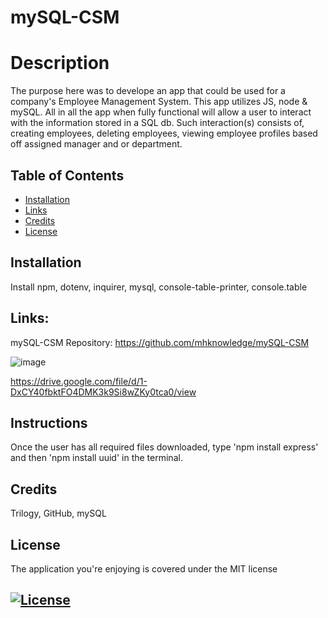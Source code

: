 # mySQL-CSM

# Description
The purpose here was to develope an app that could be used for a company's Employee Management System.  This app utilizes JS, node & mySQL.  All in all the app when fully functional will allow a user to interact with the information stored in a SQL db.  Such interaction(s) consists of, creating employees, deleting employees, viewing employee profiles based off assigned manager and or department.

 ## Table of Contents
  * [Installation](#installation)
  * [Links](#links)
  * [Credits](#credits)
  * [License](#license)

## Installation
Install npm, dotenv, inquirer, mysql, console-table-printer, console.table

## Links:
 mySQL-CSM Repository: https://github.com/mhknowledge/mySQL-CSM

 ![image](https://user-images.githubusercontent.com/79174643/119409989-1bb74f00-bcb6-11eb-8df4-d478e9de58bf.png)

 https://drive.google.com/file/d/1-DxCY40fbktFO4DMK3k9Si8wZKy0tca0/view
 

  ## Instructions 
  Once the user has all required files downloaded, type 'npm install express' and then 'npm install uuid' in the terminal. 
  ## Credits
  Trilogy, GitHub, mySQL

  ## License
  The application you're enjoying is covered under the MIT license
  ## [![License](https://img.shields.io/badge/License-MIT%202.0-blue.svg)](https://opensource.org/licenses/MIT)
